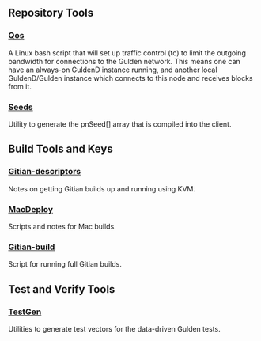 Repository Tools
---------------------

### [Qos](/contrib/qos) ###

A Linux bash script that will set up traffic control (tc) to limit the outgoing bandwidth for connections to the Gulden network. This means one can have an always-on GuldenD instance running, and another local GuldenD/Gulden instance which connects to this node and receives blocks from it.

### [Seeds](/contrib/seeds) ###
Utility to generate the pnSeed[] array that is compiled into the client.

Build Tools and Keys
---------------------

### [Gitian-descriptors](/contrib/gitian-descriptors) ###
Notes on getting Gitian builds up and running using KVM.

### [MacDeploy](/contrib/macdeploy) ###
Scripts and notes for Mac builds. 

### [Gitian-build](/contrib/gitian-build.sh) ###
Script for running full Gitian builds.

Test and Verify Tools 
---------------------

### [TestGen](/contrib/testgen) ###
Utilities to generate test vectors for the data-driven Gulden tests.

